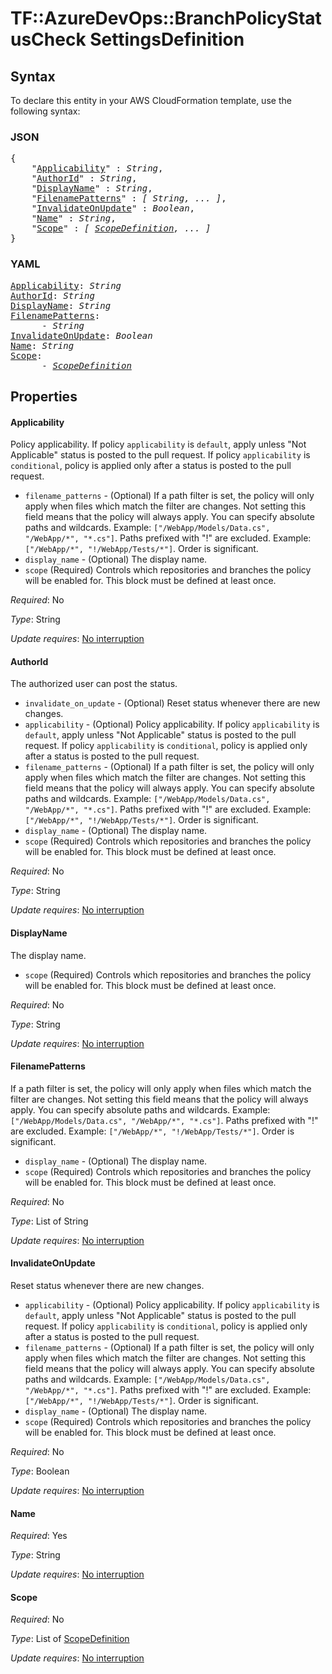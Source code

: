 # TF::AzureDevOps::BranchPolicyStatusCheck SettingsDefinition

## Syntax

To declare this entity in your AWS CloudFormation template, use the following syntax:

### JSON

<pre>
{
    "<a href="#applicability" title="Applicability">Applicability</a>" : <i>String</i>,
    "<a href="#authorid" title="AuthorId">AuthorId</a>" : <i>String</i>,
    "<a href="#displayname" title="DisplayName">DisplayName</a>" : <i>String</i>,
    "<a href="#filenamepatterns" title="FilenamePatterns">FilenamePatterns</a>" : <i>[ String, ... ]</i>,
    "<a href="#invalidateonupdate" title="InvalidateOnUpdate">InvalidateOnUpdate</a>" : <i>Boolean</i>,
    "<a href="#name" title="Name">Name</a>" : <i>String</i>,
    "<a href="#scope" title="Scope">Scope</a>" : <i>[ <a href="scopedefinition.md">ScopeDefinition</a>, ... ]</i>
}
</pre>

### YAML

<pre>
<a href="#applicability" title="Applicability">Applicability</a>: <i>String</i>
<a href="#authorid" title="AuthorId">AuthorId</a>: <i>String</i>
<a href="#displayname" title="DisplayName">DisplayName</a>: <i>String</i>
<a href="#filenamepatterns" title="FilenamePatterns">FilenamePatterns</a>: <i>
      - String</i>
<a href="#invalidateonupdate" title="InvalidateOnUpdate">InvalidateOnUpdate</a>: <i>Boolean</i>
<a href="#name" title="Name">Name</a>: <i>String</i>
<a href="#scope" title="Scope">Scope</a>: <i>
      - <a href="scopedefinition.md">ScopeDefinition</a></i>
</pre>

## Properties

#### Applicability

Policy applicability. If policy `applicability` is `default`, apply unless "Not Applicable"
status is posted to the pull request. If policy `applicability` is `conditional`, policy is applied only after a status
is posted to the pull request.
- `filename_patterns` - (Optional) If a path filter is set, the policy will only apply when files which match the filter are changes. Not setting this field means that the policy will always apply. You can specify absolute paths and wildcards. Example: `["/WebApp/Models/Data.cs", "/WebApp/*", "*.cs"]`. Paths prefixed with "!" are excluded. Example: `["/WebApp/*", "!/WebApp/Tests/*"]`. Order is significant.
- `display_name` - (Optional) The display name.
- `scope` (Required) Controls which repositories and branches the policy will be enabled for. This block must be defined
at least once.

_Required_: No

_Type_: String

_Update requires_: [No interruption](https://docs.aws.amazon.com/AWSCloudFormation/latest/UserGuide/using-cfn-updating-stacks-update-behaviors.html#update-no-interrupt)

#### AuthorId

The authorized user can post the status.
- `invalidate_on_update` - (Optional) Reset status whenever there are new changes.
- `applicability` - (Optional) Policy applicability. If policy `applicability` is `default`, apply unless "Not Applicable"
status is posted to the pull request. If policy `applicability` is `conditional`, policy is applied only after a status
is posted to the pull request.
- `filename_patterns` - (Optional) If a path filter is set, the policy will only apply when files which match the filter are changes. Not setting this field means that the policy will always apply. You can specify absolute paths and wildcards. Example: `["/WebApp/Models/Data.cs", "/WebApp/*", "*.cs"]`. Paths prefixed with "!" are excluded. Example: `["/WebApp/*", "!/WebApp/Tests/*"]`. Order is significant.
- `display_name` - (Optional) The display name.
- `scope` (Required) Controls which repositories and branches the policy will be enabled for. This block must be defined
at least once.

_Required_: No

_Type_: String

_Update requires_: [No interruption](https://docs.aws.amazon.com/AWSCloudFormation/latest/UserGuide/using-cfn-updating-stacks-update-behaviors.html#update-no-interrupt)

#### DisplayName

The display name.
- `scope` (Required) Controls which repositories and branches the policy will be enabled for. This block must be defined
at least once.

_Required_: No

_Type_: String

_Update requires_: [No interruption](https://docs.aws.amazon.com/AWSCloudFormation/latest/UserGuide/using-cfn-updating-stacks-update-behaviors.html#update-no-interrupt)

#### FilenamePatterns

If a path filter is set, the policy will only apply when files which match the filter are changes. Not setting this field means that the policy will always apply. You can specify absolute paths and wildcards. Example: `["/WebApp/Models/Data.cs", "/WebApp/*", "*.cs"]`. Paths prefixed with "!" are excluded. Example: `["/WebApp/*", "!/WebApp/Tests/*"]`. Order is significant.
- `display_name` - (Optional) The display name.
- `scope` (Required) Controls which repositories and branches the policy will be enabled for. This block must be defined
at least once.

_Required_: No

_Type_: List of String

_Update requires_: [No interruption](https://docs.aws.amazon.com/AWSCloudFormation/latest/UserGuide/using-cfn-updating-stacks-update-behaviors.html#update-no-interrupt)

#### InvalidateOnUpdate

Reset status whenever there are new changes.
- `applicability` - (Optional) Policy applicability. If policy `applicability` is `default`, apply unless "Not Applicable"
status is posted to the pull request. If policy `applicability` is `conditional`, policy is applied only after a status
is posted to the pull request.
- `filename_patterns` - (Optional) If a path filter is set, the policy will only apply when files which match the filter are changes. Not setting this field means that the policy will always apply. You can specify absolute paths and wildcards. Example: `["/WebApp/Models/Data.cs", "/WebApp/*", "*.cs"]`. Paths prefixed with "!" are excluded. Example: `["/WebApp/*", "!/WebApp/Tests/*"]`. Order is significant.
- `display_name` - (Optional) The display name.
- `scope` (Required) Controls which repositories and branches the policy will be enabled for. This block must be defined
at least once.

_Required_: No

_Type_: Boolean

_Update requires_: [No interruption](https://docs.aws.amazon.com/AWSCloudFormation/latest/UserGuide/using-cfn-updating-stacks-update-behaviors.html#update-no-interrupt)

#### Name

_Required_: Yes

_Type_: String

_Update requires_: [No interruption](https://docs.aws.amazon.com/AWSCloudFormation/latest/UserGuide/using-cfn-updating-stacks-update-behaviors.html#update-no-interrupt)

#### Scope

_Required_: No

_Type_: List of <a href="scopedefinition.md">ScopeDefinition</a>

_Update requires_: [No interruption](https://docs.aws.amazon.com/AWSCloudFormation/latest/UserGuide/using-cfn-updating-stacks-update-behaviors.html#update-no-interrupt)

